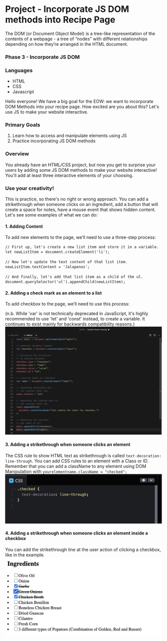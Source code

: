 # Project - Incorporate JS DOM methods into Recipe Page

The DOM (or Document Object Model) is a tree-like representation of the contents of a webpage - a tree of “nodes” with different relationships depending on how they’re arranged in the HTML document.

### Phase 3 - Incorporate JS DOM

### Languages

- HTML
- CSS
- Javascript

Hello everyone!
We have a big goal for the EOW: we want to incorporate DOM Methods into your recipe page. How excited are you about this? Let's use JS to make your website interactive.

### Primary Goals

1. Learn how to access and manipulate elements using JS
2. Practice incorporating JS DOM methods

### Overview

You already have an HTML/CSS project, but now you get to surprise your users by adding some JS DOM methods to make your website interactive! You'll add at least three interactive elements of your choosing.

### Use your creativity!

This is practice, so there's no right or wrong approach.
You can add a strikethrough when someone clicks on an ingredient, add a button that will create a space for notes, have a mouse event that shows hidden content. Let's see some examples of what we can do:

#### 1. Adding Content

To add new elements to the page, we’ll need to use a three-step process:

```
// First up, let's create a new list item and store it in a variable.
let newListItem = document.createElement('li');

// Now let's update the text content of that list item.
newListItem.textContent = 'Jalapenos';

// And finally, let's add that list item as a child of the ul.
document.querySelector('ul').appendChild(newListItem);
```

#### 2. Adding a check mark as an element to a list

To add checkbox to the page, we’ll need to use this process:

(n.b. While 'var' is not technically deprecated in JavaScript, it's highly recommended to use 'let' and 'const' instead, to create a variable. It continues to exist mainly for backwards compatibility reasons.)
![Brute Force Approach to adding a checkbox](https://raw.githubusercontent.com/Techtonica/curriculum/af027e9524fff7abab62e65705f8d3427424c7d9/projects/pr-screenshot/pr-dommanipulation1.png)

#### 3. Adding a strikethrough when someone clicks an element

The CSS rule to show HTML text as strikethrough is called `text-decoration: line-through`. You can add CSS rules to an element with a Class or ID. Remember that you can add a className to any element using DOM Manipulation with `yourelementname.className = "checked";`
![Brute Force Approach to adding a checkbox](https://raw.githubusercontent.com/Techtonica/curriculum/af027e9524fff7abab62e65705f8d3427424c7d9/projects/pr-screenshot/pr-dommanipulation2.png)

#### 4. Adding a strikethrough when someone clicks an element inside a checkbox

You can add the strikethrough line at the user action of clicking a checkbox, like in the example.
![Brute Force Approach to adding a checkbox](https://raw.githubusercontent.com/Techtonica/curriculum/af027e9524fff7abab62e65705f8d3427424c7d9/projects/pr-screenshot/pr-dommanipulation3.png)
